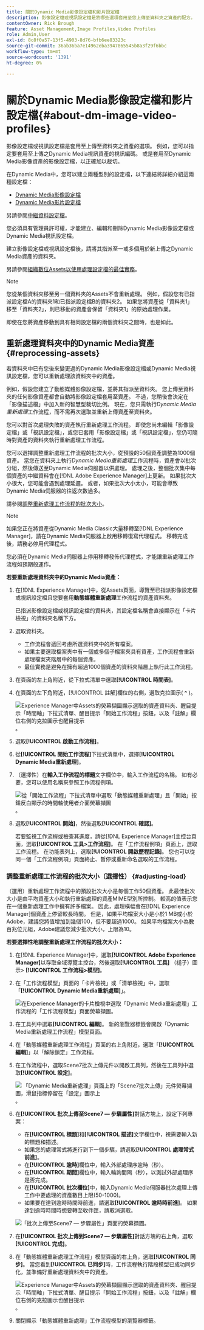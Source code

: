```yaml
---
title: 關於Dynamic Media影像設定檔和影片設定檔
description: 影像設定檔或視訊設定檔是將哪些選項套用至您上傳至資料夾之資產的配方。 例如，您可以指定要套用至上傳之Dynamic Media視訊資產的視訊編碼。 或是套用至Dynamic Media影像資產的影像設定檔，以正確加以裁切。
contentOwner: Rick Brough
feature: Asset Management,Image Profiles,Video Profiles
role: Admin,User
exl-id: 8c8f0a57-13f5-4903-8d76-bfb6ee83323c
source-git-commit: 36ab36ba7e14962eba3947865545b8a3f29f6bbc
workflow-type: tm+mt
source-wordcount: '1391'
ht-degree: 0%

---
```


# 關於Dynamic Media影像設定檔和影片設定檔{#about-dm-image-video-profiles}

影像設定檔或視訊設定檔是套用至上傳至資料夾之資產的選項。 例如，您可以指定要套用至上傳之Dynamic Media視訊資產的視訊編碼。 或是套用至Dynamic Media影像資產的影像設定檔，以正確加以裁切。

在Dynamic Media中，您可以建立兩種型別的設定檔，以下連結將詳細介紹這兩種設定檔：

* [Dynamic Media影像設定檔](/help/assets/dynamic-media/image-profiles.md)
* [Dynamic Media影片設定檔](/help/assets/dynamic-media/video-profiles.md)

另請參閱[中繼資料設定檔](/help/assets/metadata-profiles.md)。

您必須具有管理員許可權，才能建立、編輯和刪除Dynamic Media影像設定檔或Dynamic Media視訊設定檔。

建立影像設定檔或視訊設定檔後，請將其指派至一或多個用於新上傳之Dynamic Media資產的資料夾。

另請參閱[組織數位Assets以使用處理設定檔的最佳實務](/help/assets/organize-assets.md)。


>[!NOTE]
>
>您從某個資料夾移至另一個資料夾的Assets不會重新處理。 例如，假設您有已指派設定檔A的資料夾1和已指派設定檔B的資料夾2。 如果您將資產從「資料夾1」移至「資料夾2」，則已移動的資產會保留「資料夾1」的原始處理作業。
>
>即使在您將資產移動到具有相同設定檔的兩個資料夾之間時，也是如此。

## 重新處理資料夾中的Dynamic Media資產 {#reprocessing-assets}

若資料夾中已有您後來變更過的Dynamic Media影像設定檔或Dynamic Media視訊設定檔，您可以重新處理該資料夾中的資產。

例如，假設您建立了動態媒體影像設定檔，並將其指派至資料夾。 您上傳至資料夾的任何影像資產都會自動將影像設定檔套用至資產。 不過，您稍後會決定在「影像描述檔」中加入新的智慧型裁切比例。 現在，您只需執行&#x200B;*Dynamic Media重新處理*&#x200B;工作流程，而不需再次選取並重新上傳資產至資料夾。

您可以對首次處理失敗的資產執行重新處理工作流程。 即使您尚未編輯「影像設定檔」或「視訊設定檔」，或您已套用「影像設定檔」或「視訊設定檔」，您仍可隨時對資產的資料夾執行重新處理工作流程。

您可以選擇調整重新處理工作流程的批次大小，從預設的50個資產調整為1000個資產。 當您在資料夾上執行&#x200B;_Dynamic Media重新處理_&#x200B;工作流程時，資產會以批次分組，然後傳送至Dynamic Media伺服器以供處理。 處理之後，整個批次集中每個資產的中繼資料會在[!DNL Adobe Experience Manager]上更新。 如果批次大小很大，您可能會遇到處理延遲。 或者，如果批次大小太小，可能會導致Dynamic Media伺服器的往返次數過多。

請參閱[調整重新處理工作流程的批次大小](#adjusting-load)。

>[!NOTE]
>
>如果您正在將資產從Dynamic Media Classic大量移轉至[!DNL Experience Manager]，請在Dynamic Media伺服器上啟用移轉復寫代理程式。 移轉完成後，請務必停用代理程式。
>
>您必須在Dynamic Media伺服器上停用移轉發佈代理程式，才能讓重新處理工作流程如預期般運作。

<!-- LEAVE IN PLACE, MAY BE USED IN THE FUTURE

Batch size is the number of assets that are amalgamated into a single IPS (Dynamic Media's Image Production System) job. When you run the Dynamic Media Reprocess workflow, the job is triggered on IPS. The number of IPS jobs that are triggered is based on the total number of assets in the folder, divided by the batch size. For example, suppose you had a folder with 150 assets and a batch size of 50. In this case, three IPS jobs are triggered. The assets are updated when the entire batch size (50 in our example) is processed in IPS. The job then moves onto the next IPS job and so on until complete. If you increase the batch size, you may notice a longer delay with assets getting updated. 

-->

**若要重新處理資料夾中的Dynamic Media資產：**

1. 在[!DNL Experience Manager]中，從Assets頁面，導覽至已指派影像設定檔或視訊設定檔且您要套用&#x200B;**動態媒體重新處理**&#x200B;工作流程的資產資料夾。

   已指派影像設定檔或視訊設定檔的資料夾，其設定檔名稱會直接顯示在「卡片檢視」的資料夾名稱下方。

1. 選取資料夾。

   * 工作流程會遞回考慮所選資料夾中的所有檔案。
   * 如果主要選取檔案夾中有一個或多個子檔案夾具有資產，工作流程會重新處理檔案夾階層中的每個資產。
   * 最佳實務是避免在擁有超過1000個資產的資料夾階層上執行此工作流程。

1. 在頁面的左上角附近，從下拉式清單中選取&#x200B;**[!UICONTROL 時間表]**。
1. 在頁面的左下角附近，[!UICONTROL 註解]欄位的右側，選取克拉圖示( **^** )。

   ![Experience Manager中Assets的熒幕擷圖顯示選取的資產資料夾、醒目提示「時間軸」下拉式清單、醒目提示「開始工作流程」按鈕，以及「註解」欄位右側的克拉圖示也醒目提示](/help/assets/dynamic-media/assets/reprocess-assets1.png)。

1. 選取&#x200B;**[!UICONTROL 啟動工作流程]**。
1. 從&#x200B;**[!UICONTROL 開始工作流程]**&#x200B;下拉式清單中，選擇&#x200B;**[!UICONTROL Dynamic Media重新處理]**。
1. （選擇性）在&#x200B;**輸入工作流程的標題**&#x200B;文字欄位中，輸入工作流程的名稱。 如有必要，您可以使用名稱來參照工作流程例項。

   ![從「開始工作流程」下拉式清單中選取「動態媒體重新處理」且「開始」按鈕反白顯示的時間軸使用者介面熒幕擷圖](/help/assets/dynamic-media/assets/reprocess-assets2.png)。

1. 選取&#x200B;**[!UICONTROL 開始]**，然後選取&#x200B;**[!UICONTROL 確認]**。

   若要監視工作流程或檢查其進度，請從[!DNL Experience Manager]主控台頁面，選取&#x200B;**[!UICONTROL 工具>工作流程]**。 在「工作流程例項」頁面上，選取工作流程。 在功能表列上，選取&#x200B;**[!UICONTROL 開啟歷程記錄]**。 您也可以從同一個「工作流程例項」頁面終止、暫停或重新命名選取的工作流程。

### 調整重新處理工作流程的批次大小（選擇性） {#adjusting-load}

（選用）重新處理工作流程中的預設批次大小是每個工作50個資產。 此最佳批次大小是由平均資產大小和執行重新處理的資產MIME型別所控制。 較高的值表示您在一個重新處理工作中擁有許多檔案。 因此，處理橫幅會在[!DNL Experience Manager]個資產上停留較長時間。 但是，如果平均檔案大小是小於1 MB或小於Adobe，建議您將值增加到幾個100，但不要超過1000。 如果平均檔案大小為數百兆位元組，Adobe建議您減少批次大小，上限為10。

**若要選擇性地調整重新處理工作流程的批次大小：**

1. 在[!DNL Experience Manager]中，選取&#x200B;**[!UICONTROL Adobe Experience Manager]**&#x200B;以存取全域導覽主控台，然後選取&#x200B;**[!UICONTROL 工具]** （槌子）圖示> **[!UICONTROL 工作流程>模型]**。
1. 在「工作流程模型」頁面的「卡片檢視」或「清單檢視」中，選取「**[!UICONTROL Dynamic Media重新處理]**」。

   ![在Experience Manager](/help/assets/dynamic-media/assets/reprocess-assets7.png)的卡片檢視中選取「Dynamic Media重新處理」工作流程的「工作流程模型」頁面熒幕擷圖。

1. 在工具列中選取&#x200B;**[!UICONTROL 編輯]**。 新的瀏覽器標籤會開啟「Dynamic Media重新處理工作流程」模型頁面。
1. 在「動態媒體重新處理工作流程」頁面的右上角附近，選取「**[!UICONTROL 編輯]**」以「解除鎖定」工作流程。
1. 在工作流程中，選取Scene7批次上傳元件以開啟工具列，然後在工具列中選取&#x200B;**[!UICONTROL 設定]**。

   ![&#x200B; 「Dynamic Media重新處理」頁面上的「Scene7批次上傳」元件熒幕擷圖，滑鼠指標停留在「設定」圖示上](/help/assets/dynamic-media/assets/reprocess-assets8.png)。

1. 在&#x200B;**[!UICONTROL 批次上傳至Scene7 — 步驟屬性]**&#x200B;對話方塊上，設定下列專案：
   * 在&#x200B;**[!UICONTROL 標題]**&#x200B;和&#x200B;**[!UICONTROL 描述]**&#x200B;文字欄位中，視需要輸入新的標題和描述。
   * 如果您的處理常式將進行到下一個步驟，請選取&#x200B;**[!UICONTROL 處理常式前進]**。
   * 在&#x200B;**[!UICONTROL 逾時]**&#x200B;欄位中，輸入外部處理序逾時（秒）。
   * 在&#x200B;**[!UICONTROL 期間]**&#x200B;欄位中，輸入輪詢間隔（秒），以測試外部處理序是否完成。
   * 在&#x200B;**[!UICONTROL 批次欄位]**&#x200B;中，輸入Dynamic Media伺服器批次處理上傳工作中要處理的資產數目上限(50-1000)。
   * 如果要在達到逾時時間時前進，請選取&#x200B;**[!UICONTROL 逾時時前進]**。 如果達到逾時時間時想要轉至收件匣，請取消選取。

   ![「批次上傳至Scene7 — 步驟屬性」頁面的熒幕擷圖](/help/assets/dynamic-media/assets/reprocess-assets3.png)。

1. 在&#x200B;**[!UICONTROL 批次上傳到Scene7 — 步驟屬性]**&#x200B;對話方塊的右上角，選取&#x200B;**[!UICONTROL 完成]**。

1. 在「動態媒體重新處理工作流程」模型頁面的右上角，選取&#x200B;**[!UICONTROL 同步]**。 當您看到&#x200B;**[!UICONTROL 已同步]**&#x200B;時，工作流程執行階段模型已成功同步化，並準備好重新處理資料夾中的資產。

   ![Experience Manager中Assets的熒幕擷圖顯示選取的資產資料夾、醒目提示「時間軸」下拉式清單、醒目提示「開始工作流程」按鈕，以及「註解」欄位右側的克拉圖示也醒目提示](/help/assets/dynamic-media/assets/reprocess-assets1.png)。

1. 關閉顯示「動態媒體重新處理」工作流程模型的瀏覽器標籤。

<!-- MAY BE NEEDED IN THE FUTURE

1. Return to the browser tab that has the open Workflow Models page, then press **Esc** to exit the selection.
1. In the upper-left corner of the page, select **[!UICONTROL Adobe Experience Manager]** to access the global navigation console, then select the **[!UICONTROL Tools]** (hammer) icon > **[!UICONTROL General > CRXDE Lite]**.
1. In the folder tree on the left side of the CRXDE Lite page, navigate to the following location:

   `/conf/global/settings/workflow/models/scene7_reprocess_assets/jcr:content/flow/reprocess/metaData`

   ![CRXDE Lite](/help/security/assets/workflow-models9.png)

1. On the right side of the CRXDE Lite page, in the lower portion, enter the following name, type, and value in its respective field:
    * **[!UICONTROL Name]**: `reprocess-batch-size`
    * **[!UICONTROL Type]**: `Long`
    * **[!UICONTROL Value]**: enter a default value (50-1000) for the batch size
1. In the lower-right corner, select **[!UICONTROL Add]**. The new property appears as the following:

    ![Saving the new property](/help/security/assets/workflow-models10.png)

1. On the menu bar of the CRXDE Lite page, select **[!UICONTROL Save All]**.
1. In the upper-left corner of the page, select **[!UICONTROL CRXDE Lite]** to return to the main Experience Manager console
1. Repeat steps 1-7 to re-synchronize the new batch size to the Dynamic Media Reprocess workflow model.

-->
